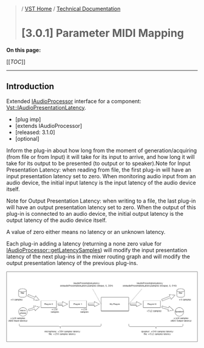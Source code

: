 >/ [VST Home](../../../index.md) / [Technical Documentation](../../Index.md)
>
># [3.0.1] Parameter MIDI Mapping

**On this page:**

[[_TOC_]]

---

## Introduction

Extended [IAudioProcessor](https://steinbergmedia.github.io/vst3_doc/vstinterfaces/classSteinberg_1_1Vst_1_1IAudioProcessor.html) interface for a component: [Vst::IAudioPresentationLatency](https://steinbergmedia.github.io/vst3_doc/vstinterfaces/classSteinberg_1_1Vst_1_1IAudioPresentationLatency.html).

- [plug imp]
- [extends IAudioProcessor]
- [released: 3.1.0]
- [optional]

Inform the plug-in about how long from the moment of generation/acquiring (from file or from Input) it will take for its input to arrive, and how long it will take for its output to be presented (to output or to speaker).Note for Input Presentation Latency: when reading from file, the first plug-in will have an input presentation latency set to zero. When monitoring audio input from an audio device, the initial input latency is the input latency of the audio device itself.

Note for Output Presentation Latency: when writing to a file, the last plug-in will have an output presentation latency set to zero. When the output of this plug-in is connected to an audio device, the initial output latency is the output latency of the audio device itself.

A value of zero either means no latency or an unknown latency.

Each plug-in adding a latency (returning a none zero value for [IAudioProcessor::getLatencySamples](https://steinbergmedia.github.io/vst3_doc/vstinterfaces/classSteinberg_1_1Vst_1_1IAudioProcessor.html#af8884671ccefe68e0a86e72413a0fcf8)) will modify the input presentation latency of the next plug-ins in the mixer routing graph and will modify the output presentation latency of the previous plug-ins.

![tech_doc_31](../../../../resources/tech_doc_31.png)
